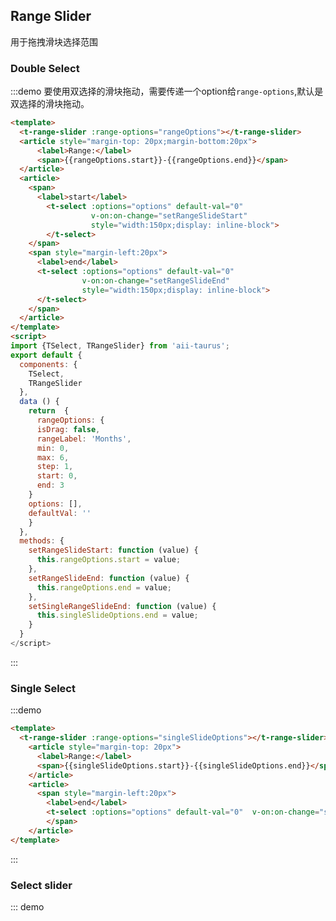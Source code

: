 <script>
import {TSelect, TRangeSlider} from 'aii-taurus';
export default {
  components: {
    TSelect,
    TRangeSlider
  },
  data () {
    return  {
      rangeOptions: {
      isDrag: false,
      rangeLabel: 'Months',
      min: 0,
      max: 6,
      step: 1,
      start: 0,
      end: 3
    },
    singleSlideOptions: {
      rangeLabel: 'Months',
      type: 'single',
      min: 0,
      max: 6,
      step: 1,
      start: 0,
      end: 3
    },
    selectSlideOptions: {
      isDrag: true,
      type: 'select',
      rangeLabel: 'MB',
      min: 100,
      max: 600,
      start: 100,
      end: 300
    },
    options: [],
    defaultVal: ''
    }
  },
  methods: {
    setRangeSlideStart: function (value) {
      this.rangeOptions.start = value;
    },
    setRangeSlideEnd: function (value) {
      this.rangeOptions.end = value;
    },
    setSingleRangeSlideEnd: function (value) {
      this.singleSlideOptions.end = value;
    }
  },
  mounted: function () { // 放一些初始化的动作
    this.$nextTick(function () {
      var _min = this.rangeOptions.min;
      var _max = this.rangeOptions.max;
      var _step = this.rangeOptions.step;
      for (var i = _min; i <= _max; i += _step) {
        var obj = {
          value: i,
          label: i + ' Month'
        };
        this.options.push(obj);
      }
      this.defaultVal = _min;
    });
  }
}
</script>
## Range Slider
用于拖拽滑块选择范围

### Double Select
:::demo 要使用双选择的滑块拖动，需要传递一个option给`range-options`,默认是双选择的滑块拖动。
```html
<template>
  <t-range-slider :range-options="rangeOptions"></t-range-slider>
  <article style="margin-top: 20px;margin-bottom:20px">
      <label>Range:</label>
      <span>{{rangeOptions.start}}-{{rangeOptions.end}}</span>
  </article>
  <article>
    <span>
      <label>start</label>
        <t-select :options="options" default-val="0"  
                  v-on:on-change="setRangeSlideStart" 
                  style="width:150px;display: inline-block">
        </t-select>
    </span>
    <span style="margin-left:20px">
      <label>end</label>
      <t-select :options="options" default-val="0"  
                v-on:on-change="setRangeSlideEnd" 
                style="width:150px;display: inline-block">
      </t-select>
    </span>
  </article>
</template>
<script>
import {TSelect, TRangeSlider} from 'aii-taurus';
export default {
  components: {
    TSelect,
    TRangeSlider
  },
  data () {
    return  {
      rangeOptions: {
      isDrag: false,
      rangeLabel: 'Months',
      min: 0,
      max: 6,
      step: 1,
      start: 0,
      end: 3
    }
    options: [],
    defaultVal: ''
    }
  },
  methods: {
    setRangeSlideStart: function (value) {
      this.rangeOptions.start = value;
    },
    setRangeSlideEnd: function (value) {
      this.rangeOptions.end = value;
    },
    setSingleRangeSlideEnd: function (value) {
      this.singleSlideOptions.end = value;
    }
  }
</script>
```
:::
### Single Select
:::demo
```html
<template>
  <t-range-slider :range-options="singleSlideOptions"></t-range-slider>
    <article style="margin-top: 20px">
      <label>Range:</label>
      <span>{{singleSlideOptions.start}}-{{singleSlideOptions.end}}</span>
    </article>
    <article>
      <span style="margin-left:20px">
        <label>end</label>
        <t-select :options="options" default-val="0"  v-on:on-change="setSingleRangeSlideEnd" style="width:150px;display: inline-block"></t-select>
        </span>
    </article>
</template>
```
:::
### Select slider
::: demo
```html
```
